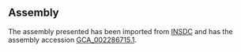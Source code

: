 
Assembly
--------

The assembly presented has been imported from 
[INSDC](http://www.insdc.org) and has the assembly accession
[GCA\_002286715.1](http://www.ebi.ac.uk/ena/data/view/GCA_002286715.1).

